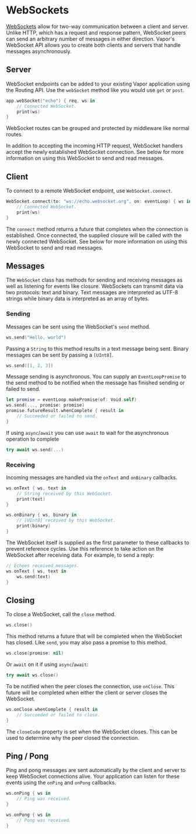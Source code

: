# WebSockets

[WebSockets](https://en.wikipedia.org/wiki/WebSocket) allow for two-way communication between a client and server. Unlike HTTP, which has a request and response pattern, WebSocket peers can send an arbitrary number of messages in either direction. Vapor's WebSocket API allows you to create both clients and servers that handle messages asynchronously.

## Server

WebSocket endpoints can be added to your existing Vapor application using the Routing API. Use the `webSocket` method like you would use `get` or `post`. 

```swift
app.webSocket("echo") { req, ws in
    // Connected WebSocket.
    print(ws)
}
```

WebSocket routes can be grouped and protected by middleware like normal routes. 

In addition to accepting the incoming HTTP request, WebSocket handlers accept the newly established WebSocket connection. See below for more information on using this WebSocket to send and read messages.

## Client

To connect to a remote WebSocket endpoint, use `WebSocket.connect`. 

```swift
WebSocket.connect(to: "ws://echo.websocket.org", on: eventLoop) { ws in
    // Connected WebSocket.
    print(ws)
}
```

The `connect` method returns a future that completes when the connection is established. Once connected, the supplied closure will be called with the newly connected WebSocket. See below for more information on using this WebSocket to send and read messages.

## Messages

The `WebSocket` class has methods for sending and receiving messages as well as listening for events like closure. WebSockets can transmit data via two protocols: text and binary. Text messages are interpreted as UTF-8 strings while binary data is interpreted as an array of bytes.

### Sending

Messages can be sent using the WebSocket's `send` method.

```swift
ws.send("Hello, world")
```

Passing a `String` to this method results in a text message being sent. Binary messages can be sent by passing a `[UInt8]`. 

```swift
ws.send([1, 2, 3])
```

Message sending is asynchronous. You can supply an `EventLoopPromise` to the send method to be notified when the message has finished sending or failed to send. 

```swift
let promise = eventLoop.makePromise(of: Void.self)
ws.send(..., promise: promise)
promise.futureResult.whenComplete { result in
    // Succeeded or failed to send.
}
```

If using `async`/`await` you can use `await` to wait for the asynchronous operation to complete

```swift
try await ws.send(...)
```

### Receiving

Incoming messages are handled via the `onText` and `onBinary` callbacks.

```swift
ws.onText { ws, text in
    // String received by this WebSocket.
    print(text)
}

ws.onBinary { ws, binary in
    // [UInt8] received by this WebSocket.
    print(binary)
}
```

The WebSocket itself is supplied as the first parameter to these callbacks to prevent reference cycles. Use this reference to take action on the WebSocket after receiving data. For example, to send a reply:

```swift
// Echoes received messages.
ws.onText { ws, text in
    ws.send(text)
}
```

## Closing

To close a WebSocket, call the `close` method. 

```swift
ws.close()
```

This method returns a future that will be completed when the WebSocket has closed. Like `send`, you may also pass a promise to this method.

```swift
ws.close(promise: nil)
```

Or `await` on it if using `async`/`await`:

```swift
try await ws.close()
```

To be notified when the peer closes the connection, use `onClose`. This future will be completed when either the client or server closes the WebSocket.

```swift
ws.onClose.whenComplete { result in
    // Succeeded or failed to close.
}
```

The `closeCode` property is set when the WebSocket closes. This can be used to determine why the peer closed the connection.

## Ping / Pong

Ping and pong messages are sent automatically by the client and server to keep WebSocket connections alive. Your application can listen for these events using the `onPing` and `onPong` callbacks.

```swift
ws.onPing { ws in 
    // Ping was received.
}

ws.onPong { ws in
    // Pong was received.
}
```
